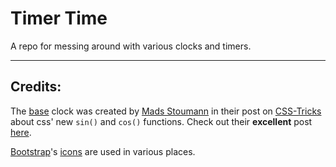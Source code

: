 # Timer Time

A repo for messing around with various clocks and timers.

---

## Credits:

The [base](/public/html/base.html) clock was created by [Mads Stoumann](https://twitter.com/madsstourman) in their post on [CSS-Tricks](https://css-tricks.com) about css' new `sin()` and `cos()` functions.  Check out their **excellent** post [here](https://css-tricks.com/creating-a-clock-with-the-new-css-sin-and-cos-trigonometry-functions/).

[Bootstrap](https://getbootstrap.com/)'s [icons](https://icons.getbootstrap.com/) are used in various places.
